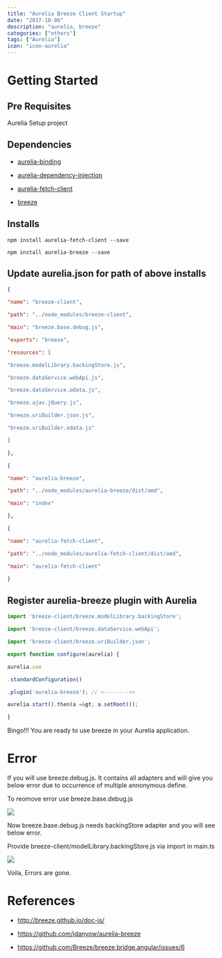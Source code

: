 ```yaml
---
title: "Aurelia Breeze Client Startup"
date: "2017-10-06"
description: "aurelia, breeze"
categories: ["others"]
tags: ["Aurelia"]
icon: "icon-aurelia"
---
```




Getting Started
===============

Pre Requisites
--------------

Aurelia Setup project

Dependencies
------------

- [aurelia-binding](https://github.com/aurelia/binding)

- [aurelia-dependency-injection](https://github.com/aurelia/dependency-injection)

- [aurelia-fetch-client](https://github.com/aurelia/fetch-client)

- [breeze](http://www.getbreezenow.com/breezejs)

Installs
--------

```node
npm install aurelia-fetch-client --save

npm install aurelia-breeze --save
```

Update aurelia.json for path of above installs
----------------------------------------------

```json
{

"name": "breeze-client",

"path": "../node_modules/breeze-client",

"main": "breeze.base.debug.js",

"exports": "breeze",

"resources": [

"breeze.modelLibrary.backingStore.js",

"breeze.dataService.webApi.js",

"breeze.dataService.odata.js",

"breeze.ajax.jQuery.js",

"breeze.uriBuilder.json.js",

"breeze.uriBuilder.odata.js"

]

},

{

"name": "aurelia-breeze",

"path": "../node_modules/aurelia-breeze/dist/amd",

"main": "index"

},

{

"name": "aurelia-fetch-client",

"path": "../node_modules/aurelia-fetch-client/dist/amd",

"main": "aurelia-fetch-client"

}
```

Register aurelia-breeze plugin with Aurelia
-------------------------------------------

```ts
import 'breeze-client/breeze.modelLibrary.backingStore';

import 'breeze-client/breeze.dataService.webApi';

import 'breeze-client/breeze.uriBuilder.json';

export function configure(aurelia) {

aurelia.use

.standardConfiguration()

.plugin('aurelia-breeze'); // <--------<<

aurelia.start().then(a =&gt; a.setRoot());

}
```

Bingo!!! You are ready to use breeze in your Aurelia application.

Error
=====

If you will use breeze.debug.js. It contains all adapters and will give
you below error due to occurrence of multiple annonymous define.

To reomove error use breeze.base.debug.js

![](/static/img/blog/Aurelia/aurelia-breeze-client-startup/1.png)

Now breeze.base.debug.js needs backingStore adapter and you will see
below error.

Provide breeze-client/modelLibrary.backingStore.js via import in main.ts

![](/static/img/blog/Aurelia/aurelia-breeze-client-startup/2.png)

Voila, Errors are gone.

References
==========

- <http://breeze.github.io/doc-js/>

- <https://github.com/jdanyow/aurelia-breeze>

- <https://github.com/Breeze/breeze.bridge.angular/issues/6>
